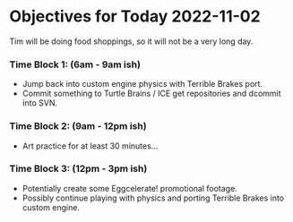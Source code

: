 # Objectives for Today 2022-11-02

Tim will be doing food shoppings, so it will not be a very long day.

### Time Block 1: (6am - 9am ish)
- Jump back into custom engine physics with Terrible Brakes port.
- Commit something to Turtle Brains / ICE get repositories and dcommit into SVN.

### Time Block 2: (9am - 12pm ish)
- Art practice for at least 30 minutes...

### Time Block 3: (12pm - 3pm ish)
- Potentially create some Eggcelerate! promotional footage.
- Possibly continue playing with physics and porting Terrible Brakes into custom engine.
